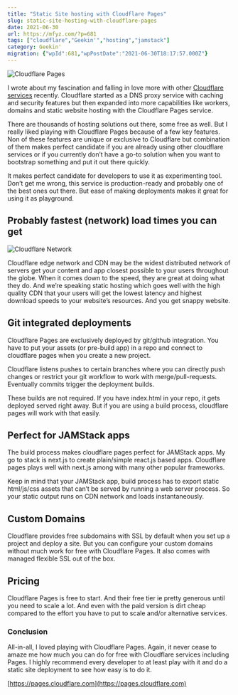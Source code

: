 ```yaml
---
title: "Static Site hosting with Cloudflare Pages"
slug: static-site-hosting-with-cloudflare-pages
date: 2021-06-30
url: https://mfyz.com/?p=681
tags: ["cloudflare","Geekin'","hosting","jamstack"]
category: Geekin'
migration: {"wpId":681,"wpPostDate":"2021-06-30T18:17:57.000Z"}
---
```


![Cloudflare Pages](/images/archive/en/2021/06/A1F44916-C24F-4B29-BD84-8A799EE8C2BB.jpeg)

I wrote about my fascination and falling in love more with other [Cloudflare services](/intro-to-cloudflare-workers/) recently. Cloudflare started as a DNS proxy service with caching and security features but then expanded into more capabilities like workers, domains and static website hosting with the Cloudflare Pages service.

There are thousands of hosting solutions out there, some free as well. But I really liked playing with Cloudflare Pages because of a few key features. Non of these features are unique or exclusive to Cloudflare but combination of them makes perfect candidate if you are already using other cloudflare services or if you currently don’t have a go-to solution when you want to bootstrap something and put it out there quickly.

It makes perfect candidate for developers to use it as experimenting tool. Don’t get me wrong, this service is production-ready and probably one of the best ones out there. But ease of making deployments makes it great for using it as playground.

## Probably fastest (network) load times you can get

![Cloudflare Network](/images/archive/en/2021/06/1B1152D8-8416-41C2-A7E6-A96247E9DB00-1600x944.jpeg)

Cloudflare edge network and CDN may be the widest distributed network of servers get your content and app closest possible to your users throughout the globe. When it comes down to the speed, they are great at doing what they do. And we’re speaking static hosting which goes well with the high quality CDN that your users will get the lowest latency and highest download speeds to your website’s resources. And you get snappy website.

## Git integrated deployments

Cloudflare Pages are exclusively deployed by git/github integration. You have to put your assets (or pre-build app) in a repo and connect to cloudflare pages when you create a new project.

Cloudflare listens pushes to certain branches where you can directly push changes or restrict your git workflow to work with merge/pull-requests. Eventually commits trigger the deployment builds.

These builds are not required. If you have index.html in your repo, it gets deployed served right away. But if you are using a build process, cloudflare pages will work with that easily.

## Perfect for JAMStack apps

The build process makes cloudflare pages perfect for JAMStack apps. My go to stack is next.js to create plain/simple react.js based apps. Cloudflare pages plays well with next.js among with many other popular frameworks. 

Keep in mind that your JAMStack app, build process has to export static html/js/css assets that can’t be served by running a web server process. So your static output runs on CDN network and loads instantaneously.

## Custom Domains

Cloudflare provides free subdomains with SSL by default when you set up a project and deploy a site. But you can configure your custom domains without much work for free with Cloudflare Pages. It also comes with managed flexible SSL out of the box.

## Pricing

Cloudflare Pages is free to start. And their free tier ie pretty generous until you need to scale a lot. And even with the paid version is dirt cheap compared to the effort you have to put to scale and/or alternative services.

### Conclusion

All-in-all, I loved playing with Cloudflare Pages. Again, it never cease to amaze me how much you can do for free with Cloudflare services including Pages. I highly recommend every developer to at least play with it and do a static site deployment to see how easy is to do it.

[https://pages.cloudflare.com](https://pages.cloudflare.com)